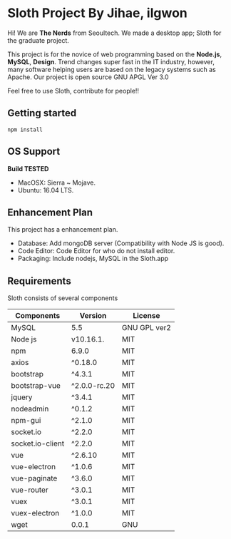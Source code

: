 # Sloth Project By Jihae, ilgwon

 
 Hi! We are **The Nerds** from Seoultech. We made a desktop app; Sloth for the graduate project.
 
 This project is for the novice of web programming based on the **Node.js**, **MySQL**, **Design**. Trend changes super fast in the IT industry, however, many software helping users are based on the legacy systems such as Apache.
 Our project is open source GNU APGL Ver 3.0
 
 Feel free to use Sloth, contribute for people!!

## Getting started
```
npm install
```

 
## OS Support
**Build TESTED**

- MacOSX: Sierra ~ Mojave.
- Ubuntu: 16.04 LTS.



## Enhancement Plan
This project has a enhancement plan.

- Database: Add mongoDB server (Compatibility with Node JS is good).
- Code Editor: Code Editor for who do not install editor.
- Packaging: Include nodejs, MySQL in the Sloth.app



## Requirements

Sloth consists of several components

|Components        |Version                         |License                         |
|----------------|-----------------------------|-----------------------------|
|MySQL          |5.5            |GNU GPL ver2    |
|Node js          |v10.16.1.       |MIT             |
|npm         |6.9.0|MIT  |
|axios         |^0.18.0|MIT  |
|bootstrap         |^4.3.1|MIT  |
|bootstrap-vue         |^2.0.0-rc.20|MIT  |
|jquery         |^3.4.1|MIT  |
|nodeadmin         |^0.1.2|MIT  |
|npm-gui         |^2.1.0|MIT  |
|socket.io        |^2.2.0|MIT  |
|socket.io-client         |^2.2.0|MIT  |
|vue         |^2.6.10|MIT  |
|vue-electron         |^1.0.6|MIT  |
|vue-paginate         |^3.6.0|MIT  |
|vue-router         |^3.0.1|MIT  |
|vuex         |^3.0.1|MIT  |
|vuex-electron         |^1.0.0|MIT  |
|wget         |0.0.1|GNU  |


